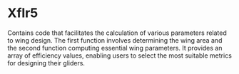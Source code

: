 # Xflr5
Contains code that facilitates the calculation of various parameters related to wing design. The first function involves determining the wing area and the second function computing essential wing parameters. It provides an array of efficiency values, enabling users to select the most suitable metrics for designing their gliders. 
